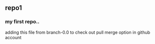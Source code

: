 ## repo1
<h3> my first repo.. </h3>
adding this file from branch-0.0 to check out pull merge option in github account
